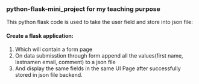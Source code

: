 
### python-flask-mini_project for my teaching purpose

This python flask code is used to take the  user field and store into json file: 
 #### Create a flask application:

 1. Which will contain a form page
 2. On data submisstion through form append all the values(first name, lastnamen email, comment) to a json file
 3. And display the same fields in the same UI Page after successfully stored in json file backend.